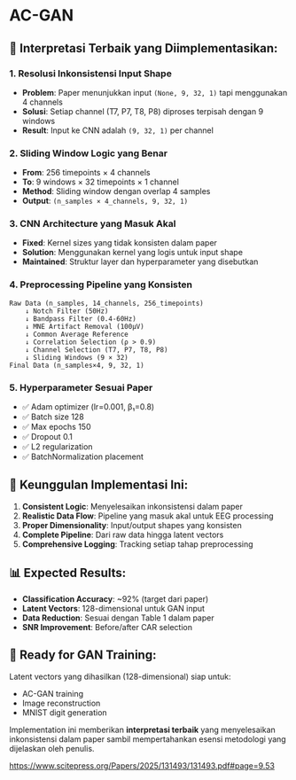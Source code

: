 # AC-GAN

## 🎯 **Interpretasi Terbaik yang Diimplementasikan:**

### **1. Resolusi Inkonsistensi Input Shape**
- **Problem**: Paper menunjukkan input `(None, 9, 32, 1)` tapi menggunakan 4 channels
- **Solusi**: Setiap channel (T7, P7, T8, P8) diproses terpisah dengan 9 windows
- **Result**: Input ke CNN adalah `(9, 32, 1)` per channel

### **2. Sliding Window Logic yang Benar**
- **From**: 256 timepoints × 4 channels 
- **To**: 9 windows × 32 timepoints × 1 channel
- **Method**: Sliding window dengan overlap 4 samples
- **Output**: `(n_samples × 4_channels, 9, 32, 1)`

### **3. CNN Architecture yang Masuk Akal**
- **Fixed**: Kernel sizes yang tidak konsisten dalam paper
- **Solution**: Menggunakan kernel yang logis untuk input shape
- **Maintained**: Struktur layer dan hyperparameter yang disebutkan

### **4. Preprocessing Pipeline yang Konsisten**
```
Raw Data (n_samples, 14_channels, 256_timepoints)
    ↓ Notch Filter (50Hz)
    ↓ Bandpass Filter (0.4-60Hz)
    ↓ MNE Artifact Removal (100µV)
    ↓ Common Average Reference
    ↓ Correlation Selection (ρ > 0.9)
    ↓ Channel Selection (T7, P7, T8, P8)
    ↓ Sliding Windows (9 × 32)
Final Data (n_samples×4, 9, 32, 1)
```

### **5. Hyperparameter Sesuai Paper**
- ✅ Adam optimizer (lr=0.001, β₁=0.8)
- ✅ Batch size 128
- ✅ Max epochs 150
- ✅ Dropout 0.1
- ✅ L2 regularization
- ✅ BatchNormalization placement

## 🔧 **Keunggulan Implementasi Ini:**

1. **Consistent Logic**: Menyelesaikan inkonsistensi dalam paper
2. **Realistic Data Flow**: Pipeline yang masuk akal untuk EEG processing
3. **Proper Dimensionality**: Input/output shapes yang konsisten
4. **Complete Pipeline**: Dari raw data hingga latent vectors
5. **Comprehensive Logging**: Tracking setiap tahap preprocessing

## 📊 **Expected Results:**
- **Classification Accuracy**: ~92% (target dari paper)
- **Latent Vectors**: 128-dimensional untuk GAN input
- **Data Reduction**: Sesuai dengan Table 1 dalam paper
- **SNR Improvement**: Before/after CAR selection

## 🚀 **Ready for GAN Training:**
Latent vectors yang dihasilkan (128-dimensional) siap untuk:
- AC-GAN training
- Image reconstruction
- MNIST digit generation

Implementation ini memberikan **interpretasi terbaik** yang menyelesaikan inkonsistensi dalam paper sambil mempertahankan esensi metodologi yang dijelaskan oleh penulis.

https://www.scitepress.org/Papers/2025/131493/131493.pdf#page=9.53
